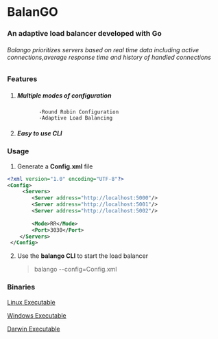 # **BalanGO**
### An adaptive load balancer developed with Go

######  Balango prioritizes servers based on real time data including active connections,average response time and history of handled connections


### **Features**

 1.  #####   Multiple modes of configuration
                -Round Robin Configuration
                -Adaptive Load Balancing
 2.  #####     Easy to use CLI



### Usage
1.  Generate a **Config.xml** file
```xml     
<?xml version="1.0" encoding="UTF-8"?>
<Config>
  	 <Servers>
        <Server address="http://localhost:5000"/>
        <Server address="http://localhost:5001"/>
        <Server address="http://localhost:5002"/>
     
        <Mode>RR</Mode>
        <Port>3030</Port>
   	</Servers>
 </Config>
```  


2. Use the **balango CLI** to start the load balancer

    > balango  --config=Config.xml     


### **Binaries**	

[Linux Executable][linexe270420]





[linexe270420]: https://github.com/abhi170599/BalanGO/raw/master/build/Linux/balango
[Windows Executable][winexe270420]





[winexe270420]: https://github.com/abhi170599/BalanGO/raw/master/build/Windows/balango
[Darwin Executable][darexe270420]





[darexe270420]: https://github.com/abhi170599/BalanGO/raw/master/build/Darwin/balango
